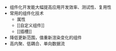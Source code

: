 - 组件化开发能大幅提高应用开发效率、测试性、复用性
- 常用的组件化技术
	- 属性
	- [[自定义组件]]
	- [[插槽]]
- 降低更新范围，值重新渲染变化的组件
- 高内聚、低耦合、单向数据流